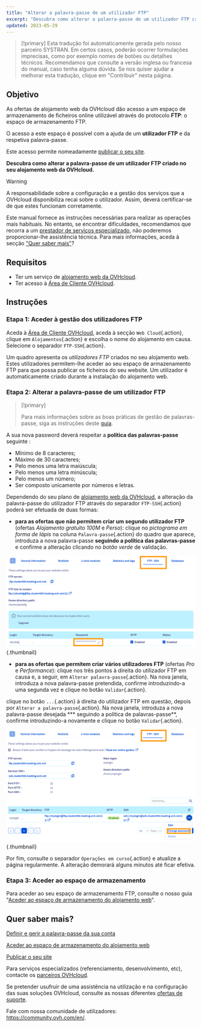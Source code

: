 ```yaml
---
title: "Alterar a palavra-passe de um utilizador FTP"
excerpt: "Descubra como alterar a palavra-passe de um utilizador FTP criado num alojamento web da OVHcloud"
updated: 2023-05-29
---
```


> [!primary]
> Esta tradução foi automaticamente gerada pelo nosso parceiro SYSTRAN. Em certos casos, poderão ocorrer formulações imprecisas, como por exemplo nomes de botões ou detalhes técnicos. Recomendamos que consulte a versão inglesa ou francesa do manual, caso tenha alguma dúvida. Se nos quiser ajudar a melhorar esta tradução, clique em "Contribuir" nesta página.
>

## Objetivo

As ofertas de alojamento web da OVHcloud dão acesso a um espaço de armazenamento de ficheiros online utilizável através do protocolo **FTP**: o espaço de armazenamento FTP.

O acesso a este espaço é possível com a ajuda de um **utilizador FTP** e da respetiva palavra-passe.

Este acesso permite nomeadamente [publicar o seu site](/pages/web_cloud/web_hosting/hosting_how_to_get_my_website_online).

**Descubra como alterar a palavra-passe de um utilizador FTP criado no seu alojamento web da OVHcloud.**

> [!warning]
>
> A responsabilidade sobre a configuração e a gestão dos serviços que a OVHcloud disponibiliza recai sobre o utilizador. Assim, deverá certificar-se de que estes funcionam corretamente.
>
> Este manual fornece as instruções necessárias para realizar as operações mais habituais. No entanto, se encontrar dificuldades, recomendamos que recorra a um [prestador de serviços especializado](https://partner.ovhcloud.com/pt/directory/), não poderemos proporcionar-lhe assistência técnica. Para mais informações, aceda à secção ["Quer saber mais"](#gofurther)?
>

## Requisitos

- Ter um serviço de [alojamento web da OVHcloud](https://www.ovhcloud.com/pt/web-hosting/).
- Ter acesso à [Área de Cliente OVHcloud](https://www.ovh.com/auth/?action=gotomanager&from=https://www.ovh.pt/&ovhSubsidiary=pt).

## Instruções

### Etapa 1: Aceder à gestão dos utilizadores FTP

Aceda à [Área de Cliente OVHcloud](https://www.ovh.com/auth/?action=gotomanager&from=https://www.ovh.pt/&ovhSubsidiary=pt), aceda à secção `Web Cloud`{.action}, clique em `Alojamentos`{.action} e escolha o nome do alojamento em causa. Selecione o separador `FTP-SSH`{.action}.

Um quadro apresenta os *utilizadores FTP* criados no seu alojamento web. Estes utilizadores permitem-lhe aceder ao seu espaço de armazenamento FTP para que possa publicar os ficheiros do seu website. Um utilizador é automaticamente criado durante a instalação do alojamento web.

### Etapa 2: Alterar a palavra-passe de um utilizador FTP

> [!primary]
>
> Para mais informações sobre as boas práticas de gestão de palavras-passe, siga as instruções deste [guia](/pages/account_and_service_management/account_information/manage-ovh-password).
>

A sua nova password deverá respeitar a **política das palavras-passe** seguinte :

- Mínimo de 8 caracteres;
- Máximo de 30 caracteres;
- Pelo menos uma letra maiúscula;
- Pelo menos uma letra minúscula;
- Pelo menos um número;
- Ser composto unicamente por números e letras.

Dependendo do seu plano de [alojamento web da OVHcloud](https://www.ovhcloud.com/pt/web-hosting/), a alteração da palavra-passe do utilizador FTP através do separador `FTP-SSH`{.action} poderá ser efetuada de duas formas:

- **para as ofertas que não permitem criar um segundo utilizador FTP** (ofertas *Alojamento gratuito 100M* e *Perso*): clique no *pictograma em forma de lápis* na coluna `Palavra-passe`{.action} do quadro que aparece, introduza a nova palavra-passe **seguindo a política das palavras-passe** e confirme a alteração clicando no *botão verde* de validação.

![change-ftp-password-step1-perso](images/change-ftp-password-step1-perso.png){.thumbnail}

- **para as ofertas que permitem criar vários utilizadores FTP** (ofertas *Pro* e *Performance*): clique nos três pontos à direita do utilizador FTP em causa e, a seguir, em `Alterar palavra-passe`{.action}. Na nova janela, introduza a nova palavra-passe pretendida, confirme introduzindo-a uma segunda vez e clique no botão `Validar`{.action}.

clique no botão `...`{.action} à direita do utilizador FTP em questão, depois por `Alterar a palavra-passe`{.action}. Na nova janela, introduza a nova palavra-passe desejada *** seguindo a política de palavras-passe**, confirme introduzindo-a novamente e clique no botão `Validar`{.action}.

![change-ftp-password-step1-pro](images/change-ftp-password-step1-pro.png){.thumbnail}

Por fim, consulte o separador `Operações em curso`{.action} e atualize a página regularmente. A alteração demorará alguns minutos até ficar efetiva.

### Etapa 3: Aceder ao espaço de armazenamento

Para aceder ao seu espaço de armazenamento FTP, consulte o nosso guia "[Aceder ao espaço de armazenamento do alojamento web](/pages/web_cloud/web_hosting/ftp_connection)".

## Quer saber mais? <a name="go-further"></a>

[Definir e gerir a palavra-passe da sua conta](/pages/account_and_service_management/account_information/manage-ovh-password)

[Aceder ao espaço de armazenamento do alojamento web](/pages/web_cloud/web_hosting/ftp_connection)

[Publicar o seu site](/pages/web_cloud/web_hosting/hosting_how_to_get_my_website_online)

Para serviços especializados (referenciamento, desenvolvimento, etc), contacte os [parceiros OVHcloud](https://partner.ovhcloud.com/pt/directory/).

Se pretender usufruir de uma assistência na utilização e na configuração das suas soluções OVHcloud, consulte as nossas diferentes [ofertas de suporte](https://www.ovhcloud.com/pt/support-levels/).

Fale com nossa comunidade de utilizadores: <https://community.ovh.com/en/>. 